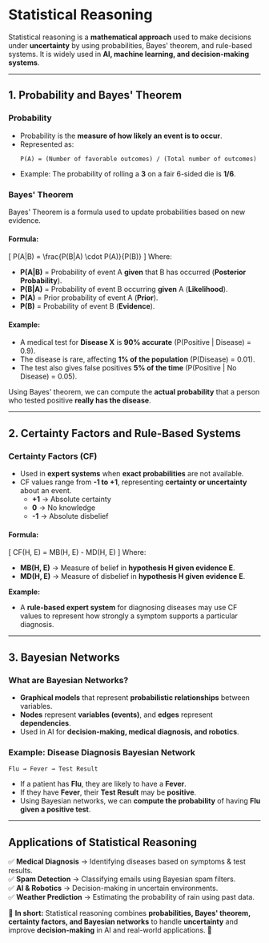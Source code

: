 # **Statistical Reasoning**  

Statistical reasoning is a **mathematical approach** used to make decisions under **uncertainty** by using probabilities, Bayes' theorem, and rule-based systems. It is widely used in **AI, machine learning, and decision-making systems**.

---

## **1. Probability and Bayes' Theorem**  

### **Probability**  
- Probability is the **measure of how likely an event is to occur**.
- Represented as:  
  ```
  P(A) = (Number of favorable outcomes) / (Total number of outcomes)
  ```
- Example: The probability of rolling a **3** on a fair 6-sided die is **1/6**.

### **Bayes' Theorem**  
Bayes' Theorem is a formula used to update probabilities based on new evidence.  

#### **Formula:**  
\[
P(A|B) = \frac{P(B|A) \cdot P(A)}{P(B)}
\]
Where:  
- **P(A|B)** = Probability of event A **given** that B has occurred (**Posterior Probability**).  
- **P(B|A)** = Probability of event B occurring **given** A (**Likelihood**).  
- **P(A)** = Prior probability of event A (**Prior**).  
- **P(B)** = Probability of event B (**Evidence**).  

#### **Example:**  
- A medical test for **Disease X** is **90% accurate** (P(Positive | Disease) = 0.9).  
- The disease is rare, affecting **1% of the population** (P(Disease) = 0.01).  
- The test also gives false positives **5% of the time** (P(Positive | No Disease) = 0.05).  

Using Bayes' theorem, we can compute the **actual probability** that a person who tested positive **really has the disease**.

---

## **2. Certainty Factors and Rule-Based Systems**  

### **Certainty Factors (CF)**  
- Used in **expert systems** when **exact probabilities** are not available.  
- CF values range from **-1 to +1**, representing **certainty or uncertainty** about an event.  
  - **+1** → Absolute certainty  
  - **0** → No knowledge  
  - **-1** → Absolute disbelief  

#### **Formula:**  
\[
CF(H, E) = MB(H, E) - MD(H, E)
\]
Where:  
- **MB(H, E)** → Measure of belief in **hypothesis H given evidence E**.  
- **MD(H, E)** → Measure of disbelief in **hypothesis H given evidence E**.  

**Example:**  
- A **rule-based expert system** for diagnosing diseases may use CF values to represent how strongly a symptom supports a particular diagnosis.

---

## **3. Bayesian Networks**  

### **What are Bayesian Networks?**  
- **Graphical models** that represent **probabilistic relationships** between variables.  
- **Nodes** represent **variables (events)**, and **edges** represent **dependencies**.  
- Used in AI for **decision-making, medical diagnosis, and robotics**.  

### **Example: Disease Diagnosis Bayesian Network**  
```
Flu → Fever → Test Result
```
- If a patient has **Flu**, they are likely to have a **Fever**.  
- If they have **Fever**, their **Test Result** may be **positive**.  
- Using Bayesian networks, we can **compute the probability** of having **Flu given a positive test**.  

---

## **Applications of Statistical Reasoning**  
✅ **Medical Diagnosis** → Identifying diseases based on symptoms & test results.  
✅ **Spam Detection** → Classifying emails using Bayesian spam filters.  
✅ **AI & Robotics** → Decision-making in uncertain environments.  
✅ **Weather Prediction** → Estimating the probability of rain using past data.  

🔹 **In short:** Statistical reasoning combines **probabilities, Bayes' theorem, certainty factors, and Bayesian networks** to handle **uncertainty** and improve **decision-making** in AI and real-world applications. 🚀